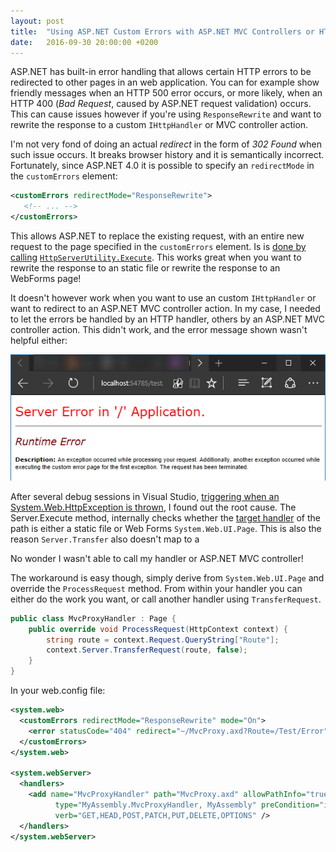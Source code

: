```yaml
---
layout: post
title:  "Using ASP.NET Custom Errors with ASP.NET MVC Controllers or HTTP handlers"
date:   2016-09-30 20:00:00 +0200
---
```


ASP.NET has built-in error handling that allows certain HTTP errors to be redirected to other pages in an web application. You can for example show friendly messages when an HTTP 500 error occurs, or more likely, when an HTTP 400 (*Bad Request*, caused by ASP.NET request validation) occurs. This can cause issues however if you're using `ResponseRewrite` and want to rewrite the response to a custom `IHttpHandler` or MVC controller action.

I'm not very fond of doing an actual *redirect* in the form of *302 Found* when such issue occurs. It breaks browser history and it is semantically incorrect. Fortunately, since ASP.NET 4.0 it is possible to specify an `redirectMode` in the `customErrors` element:

``` XML
<customErrors redirectMode="ResponseRewrite">
   <!-- ... -->
</customErrors>
```

This allows ASP.NET to replace the existing request, with an entire new request to the page specified in the `customErrors` element. Is is [done by calling](https://referencesource.microsoft.com/#System.Web/HttpResponse.cs,2471) [`HttpServerUtility.Execute`](https://msdn.microsoft.com/en-us/library/23e7sy74(v=vs.110).aspx). This works great when you want to rewrite the response to an static file or rewrite the response to an WebForms page!

It doesn't however work when you want to use an custom `IHttpHandler` or want to redirect to an ASP.NET MVC controller action.  In my case, I needed to let the errors be handled by an HTTP handler, others by an ASP.NET MVC controller action. This didn't work, and the error message shown wasn't helpful either:

![Not so helpful are you ASP.NET?](/images/blog/2016-09-30-aspnet-customerrors-to-httphandler-mvc-controller-fail.png) 

After several debug sessions in Visual Studio, [triggering when an System.Web.HttpException is thrown](https://msdn.microsoft.com/en-us/library/x85tt0dd.aspx), I found out the root cause. The Server.Execute method, internally checks whether the [target handler](https://referencesource.microsoft.com/#System.Web/httpserverutility.cs,515) of the path is either a static file or Web Forms `System.Web.UI.Page`. This is also the reason `Server.Transfer` also doesn't map to a 

No wonder I wasn't able to call my handler or ASP.NET MVC controller!

The workaround is easy though, simply derive from `System.Web.UI.Page` and override the `ProcessRequest` method. From within your handler you can either do the work you want, or call another handler using `TransferRequest`.

``` C#
public class MvcProxyHandler : Page {
    public override void ProcessRequest(HttpContext context) {
        string route = context.Request.QueryString["Route"];
        context.Server.TransferRequest(route, false);
    }
}
```

In your web.config file:

``` XML
<system.web>
  <customErrors redirectMode="ResponseRewrite" mode="On">
    <error statusCode="404" redirect="~/MvcProxy.axd?Route=/Test/Error" />
  </customErrors>
</system.web>

<system.webServer>
  <handlers>
    <add name="MvcProxyHandler" path="MvcProxy.axd" allowPathInfo="true"
          type="MyAssembly.MvcProxyHandler, MyAssembly" preCondition="integratedMode"
          verb="GET,HEAD,POST,PATCH,PUT,DELETE,OPTIONS" />
  </handlers>
</system.webServer>
```